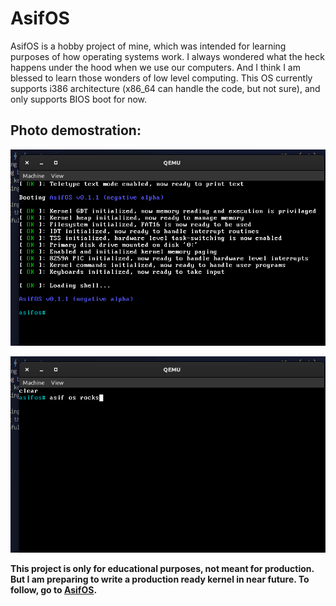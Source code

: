 # AsifOS

AsifOS is a hobby project of mine, which was intended for learning purposes of how operating systems work. I always wondered what the heck happens under the hood when we use our computers. And I think I am blessed to learn those wonders of low level computing. This OS currently supports i386 architecture (x86_64 can handle the code, but not sure), and only supports BIOS boot for now.

## Photo demostration: 

![Demostration 1](demo/display-1.png)

![Demostration 2](demo/display-2.png)

<b>This project is only for educational purposes, not meant for production. But I am preparing to write a production ready kernel in near future. To follow, go to [AsifOS](https://github.com/AsifOS).</b>